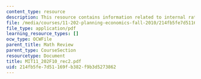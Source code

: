```yaml
---
content_type: resource
description: This resource contains information related to internal rate of return.
file: /media/courses/11-202-planning-economics-fall-2010/214fb5fe7d51169fb382f9b3d5273862_MIT11_202F10_rec2.pdf
file_type: application/pdf
learning_resource_types: []
ocw_type: OCWFile
parent_title: Math Review
parent_type: CourseSection
resourcetype: Document
title: MIT11_202F10_rec2.pdf
uid: 214fb5fe-7d51-169f-b382-f9b3d5273862
---
```


